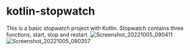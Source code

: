 # kotlin-stopwatch
This is a basic stopwatch project with Kotlin. Stopwatch contains three functions, start, stop and restart.
![Screenshot_20221005_090411](https://user-images.githubusercontent.com/95052875/193992183-6182d38c-a8ab-4a62-b1a2-ffe31700a381.png)
![Screenshot_20221005_090357](https://user-images.githubusercontent.com/95052875/193992186-075351a1-c1f0-44fb-8efe-abf1c27c0171.png)
